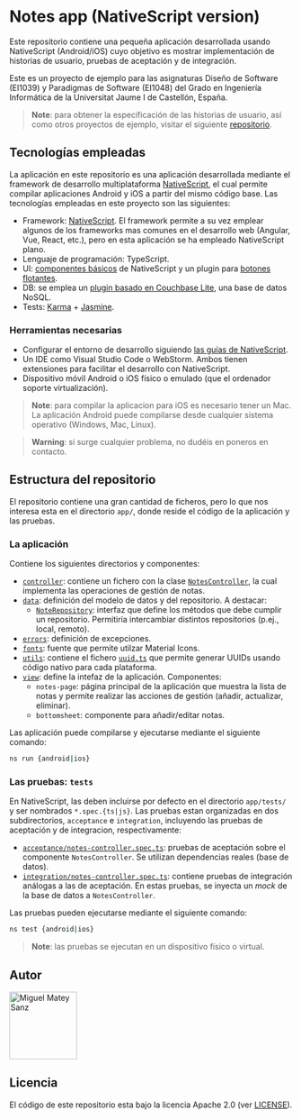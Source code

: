 # Notes app (NativeScript version)

Este repositorio contiene una pequeña aplicación desarrollada usando NativeScript (Android/iOS) cuyo objetivo es mostrar
implementación de historias de usuario, pruebas de aceptación y de integración.

Este es un proyecto de ejemplo para las asignaturas Diseño de Software (EI1039) y Paradigmas de
Software (EI1048) del Grado en Ingeniería Informática de la Universitat Jaume I de Castellón, España.

> **Note**: para obtener la especificación de las historias de usuario, así como otros proyectos de
> ejemplo, visitar el siguiente [repositorio](https://github.com/matey97/NotesAppVersions).

## Tecnologías empleadas

La aplicación en este repositorio es una aplicación desarrollada mediante el framework de desarrollo multiplataforma
[NativeScript](https://nativescript.org), el cual permite compilar aplicaciones Android y iOS a partir del mismo código base.
Las tecnologías empleadas en este proyecto son las siguientes:

- Framework: [NativeScript](https://nativescript.org). El framework permite a su vez emplear algunos de los frameworks
mas comunes en el desarrollo web (Angular, Vue, React, etc.), pero en esta aplicación se ha empleado NativeScript plano.
- Lenguaje de programación: TypeScript.
- UI: [componentes básicos](https://docs.nativescript.org/ui-and-styling.html) de NativeScript y un plugin para [botones
flotantes](https://github.com/nstudio/nativescript-floatingactionbutton).
- DB: se emplea un [plugin basado en Couchbase Lite](https://triniwiz.github.io/nativescript-plugins/api-reference/couchbase.html#android),
una base de datos NoSQL.
- Tests: [Karma](https://karma-runner.github.io/latest/index.html) + [Jasmine](https://jasmine.github.io).

### Herramientas necesarias

- Configurar el entorno de desarrollo siguiendo [las guías de NativeScript](https://docs.nativescript.org/environment-setup.html).
- Un IDE como Visual Studio Code o WebStorm. Ambos tienen extensiones para facilitar el desarrollo con NativeScript.
- Dispositivo móvil Android o iOS físico o emulado (que el ordenador soporte virtualización).

> **Note**: para compilar la aplicacion para iOS es necesario tener un Mac. La aplicación Android puede compilarse
> desde cualquier sistema operativo (Windows, Mac, Linux).

> **Warning**: si surge cualquier problema, no dudéis en poneros en contacto.

## Estructura del repositorio

El repositorio contiene una gran cantidad de ficheros, pero lo que nos interesa esta en el directorio `app/`, donde
reside el código de la aplicación y las pruebas.

### La aplicación

Contiene los siguientes directorios y componentes:

- [`controller`](app/controller): contiene un fichero con la clase [`NotesController`](app/controller/notes-controller.ts), la cual implementa las operaciones de gestión de notas.
- [`data`](app/data): definición del modelo de datos y del repositorio. A destacar:
  - [`NoteRepository`](app/data/notes-repository.ts): interfaz que define los métodos que debe cumplir un repositorio. Permitiría intercambiar distintos repositorios (p.ej., local, remoto).
- [`errors`](app/errors): definición de excepciones.
- [`fonts`](app/fonts): fuente que permite utilzar Material Icons.
- [`utils`](app/utils): contiene el fichero [`uuid.ts`](app/utils/uuid.ts) que permite generar UUIDs usando código nativo para cada plataforma.
- [`view`](app/view): define la intefaz de la aplicación. Componentes:
  - `notes-page`: página principal de la aplicación que muestra la lista de notas y permite realizar las acciones de gestión (añadir, actualizar, eliminar).
  - `bottomsheet`: componente para añadir/editar notas.

Las aplicación puede compilarse y ejecutarse mediante el siguiente comando:

```bash
ns run {android|ios}
```

### Las pruebas: `tests`

En NativeScript, las deben incluirse por defecto en el directorio `app/tests/` y ser nombrados `*.spec.{ts|js}`. Las pruebas
estan organizadas en dos subdirectorios, `acceptance` e `integration`, incluyendo las pruebas de aceptación y de integracion,
respectivamente:

- [`acceptance/notes-controller.spec.ts`](app/tests/acceptance/notes-controller.spec.ts): pruebas de aceptación sobre
el componente `NotesController`. Se utilizan dependencias reales (base de datos).
- [`integration/notes-controller.spec.ts`](app/tests/integration/notes-controller.spec.ts): contiene pruebas de integración análogas a las de aceptación.
En estas pruebas, se inyecta un _mock_ de la base de datos a `NotesController`.

Las pruebas pueden ejecutarse mediante el siguiente comando:

```bash
ns test {android|ios}
```

> **Note**: las pruebas se ejecutan en un dispositivo físico o virtual.

## Autor

<a href="https://github.com/matey97" title="Miguel Matey Sanz">
  <img src="https://avatars3.githubusercontent.com/u/25453537?s=120" alt="Miguel Matey Sanz" width="120"/>
</a>

## Licencia

El código de este repositorio esta bajo la licencia Apache 2.0 (ver [LICENSE](LICENSE)).
